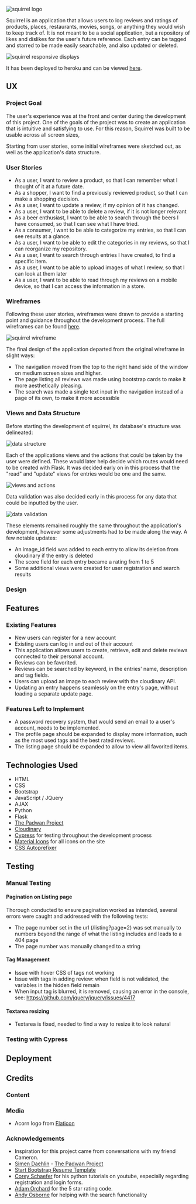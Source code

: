 ![squirrel logo](readme-files/squirrel-readme-logo.png)

Squirrel is an application that allows users to log reviews and ratings of products, places, restaurants, movies, songs, or anything they would wish to keep track of.
It is not meant to be a social application, but a repository of likes and dislikes for the user's future reference. Each entry can be tagged and starred to be made easily searchable, and also updated or deleted.

![squirrel responsive displays](readme-files/squirrel-responsive-displays.png)

It has been deployed to heroku and can be viewed [here](https://squirrel-logbook.herokuapp.com/).

## UX

### Project Goal

The user's experience was at the front and center during the development of this project. One of the goals of the project was to create an application that is intuitive and satisfying to use. For this reason, Squirrel was built to be usable across all screen sizes,

Starting from user stories, some initial wireframes were sketched out, as well as the application's data structure.

### User Stories

-   As a user, I want to review a product, so that I can remember what I thought of it at a future date.
-   As a shopper, I want to find a previously reviewed product, so that I can make a shopping decision.
-   As a user, I want to update a review, if my opinion of it has changed.
-   As a user, I want to be able to delete a review, if it is not longer relevant
-   As a beer enthusiast, I want to be able to search through the beers I have consumed, so that I can see what I have tried.
-   As a consumer, I want to be able to categorize my entries, so that I can see results at a glance.
-   As a user, I want to be able to edit the categories in my reviews, so that I can reorganize my repository.
-   As a user, I want to search through entries I have created, to find a specific item.
-   As a user, I want to be able to upload images of what I review, so that I can look at them later
-   As a user, I want to be able to read through my reviews on a mobile device, so that I can access the information in a store.

### Wireframes

Following these user stories, wireframes were drawn to provide a starting point and guidance throughout the development process. The full wireframes can be found [here](readme-files/squirrel-wireframes.pdf).

![squirrel wireframe](readme-files/squirrel-wireframe-shot.png)

The final design of the application departed from the original wireframe in slight ways:

-   The navigation moved from the top to the right hand side of the window on medium screen sizes and higher.
-   The page listing all reviews was made using bootstrap cards to make it more aesthetically pleasing.
-   The search was made a single text input in the navigation instead of a page of its own, to make it more accessible

### Views and Data Structure

Before starting the development of squirrel, its database's structure was delineated:

![data structure](readme-files/squirrel_data_structure.png)

Each of the applications views and the actions that could be taken by the user were defined. These would later help decide which routes would need to be created with Flask. It was decided early on in this process that the "read" and "update" views for entries would be one and the same.

![views and actions](readme-files/squirrel-views.png)

Data validation was also decided early in this process for any data that could be inputted by the user.

![data validation](readme-files/squirrel_data_validation.png)

These elements remained roughly the same throughout the application's development, however some adjustments had to be made along the way. A few notable updates:

-   An image_id field was added to each entry to allow its deletion from cloudinary if the entry is deleted
-   The score field for each entry became a rating from 1 to 5
-   Some additional views were created for user registration and search results

### Design

## Features

### Existing Features

-   New users can register for a new account
-   Existing users can log in and out of their account
-   This application allows users to create, retrieve, edit and delete reviews connected to their personal account.
-   Reviews can be favorited.
-   Reviews can be searched by keyword, in the entries' name, description and tag fields.
-   Users can upload an image to each review with the cloudinary API.
-   Updating an entry happens seamlessly on the entry's page, without loading a separate update page.

### Features Left to Implement

-   A password recovery system, that would send an email to a user's account, needs to be implemented.
-   The profile page should be expanded to display more information, such as the most used tags and the best rated reviews.
-   The listing page should be expanded to allow to view all favorited items.

## Technologies Used

-   HTML
-   CSS
-   Bootstrap
-   JavaScript / JQuery
-   AJAX
-   Python
-   Flask
-   [The Padwan Project](https://github.com/Eventyret/Padawan)
-   [Cloudinary](https://cloudinary.com/)
-   [Cypress](https://www.cypress.io/) for testing throughout the development process
-   [Material Icons](https://material.io/) for all icons on the site
-   [CSS Autoprefixer](https://autoprefixer.github.io/)

## Testing

### Manual Testing

#### Pagination on Listing page

Thorough conducted to ensure pagination worked as intended, several errors were caught and addressed with the following tests:

-   The page number set in the url (/listing?page=2) was set manually to numbers beyond the range of what the listing includes and leads to a 404 page
-   The page number was manually changed to a string

#### Tag Management

-   Issue with hover CSS of tags not working
-   Issue with tags in adding review: when field is not validated, the variables in the hidden field remain
-   When input tag is blurred, it is removed, causing an error in the console, see: https://github.com/jquery/jquery/issues/4417

#### Textarea resizing

-   Textarea is fixed, needed to find a way to resize it to look natural

### Testing with Cypress

## Deployment

## Credits

### Content

### Media

-   Acorn logo from [Flaticon](https://www.flaticon.com/authors/freepik)

### Acknowledgements

-   Inspiration for this project came from conversations with my friend Cameron.
-   [Simen Daehlin](https://github.com/Eventyret) - [The Padwan Project](https://github.com/Eventyret/Padawan)
-   [Start Bootstrap Resume Template](https://github.com/StartBootstrap/startbootstrap-resume)
-   [Corey Schaefer](https://www.youtube.com/channel/UCCezIgC97PvUuR4_gbFUs5g) for his python tutorials on youtube, especially regarding registration and login forms.
-   [Adam Orchard](https://codepen.io/orchard/pen/Jnwvb) for the 5 star rating code.
-   [Andy Osborne](https://github.com/Andy-Osborne) for helping with the search functionality
